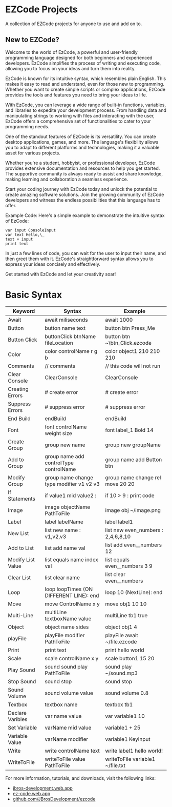 # EZCode Projects
A collection of EZCode projects for anyone to use and add on to.
## New to EZCode?
Welcome to the world of EzCode, a powerful and user-friendly programming language designed for both beginners and experienced developers. EzCode simplifies the process of writing and executing code, allowing you to focus on your ideas and turn them into reality.

EzCode is known for its intuitive syntax, which resembles plain English. This makes it easy to read and understand, even for those new to programming. Whether you want to create simple scripts or complex applications, EzCode provides the tools and features you need to bring your ideas to life.

With EzCode, you can leverage a wide range of built-in functions, variables, and libraries to expedite your development process. From handling data and manipulating strings to working with files and interacting with the user, EzCode offers a comprehensive set of functionalities to cater to your programming needs.

One of the standout features of EzCode is its versatility. You can create desktop applications, games, and more. The language's flexibility allows you to adapt to different platforms and technologies, making it a valuable asset for various projects.

Whether you're a student, hobbyist, or professional developer, EzCode provides extensive documentation and resources to help you get started. The supportive community is always ready to assist and share knowledge, making learning and collaboration a seamless experience.

Start your coding journey with EzCode today and unlock the potential to create amazing software solutions. Join the growing community of EzCode developers and witness the endless possibilities that this language has to offer.

Example Code:
Here's a simple example to demonstrate the intuitive syntax of EzCode:
```
var input ConsoleInput
var text Hello,\_
text + input
print text
```
In just a few lines of code, you can wait for the user to input their name, and then greet them with it. EzCode's straightforward syntax allows you to express your ideas concisely and effectively.

Get started with EzCode and let your creativity soar!

# Basic Syntax
| Keyword               | Syntax                                  | Example                                  |
|-----------------------|-----------------------------------------|------------------------------------------|
| Await                 | await miliseconds                       | await 1000                               |
| Button                | button name text                        | button btn Press\_Me                     |
| Button Click          | buttonClick btnName fileLocation        | button btn ~\btn_Click.ezcode            |
| Color                 | color controlName r g b                 | color object1 210 210 210                |
| Comments              | // comments                             | // this code will not run                |
| Clear Console         | ClearConsole                            | ClearConsole                             |
| Creating Errors       | # create error                          | # create error                           |
| Suppress Errors       | # suppress error                        | # suppress error                         |
| End Build             | endBuild                                | endBuild                                 |
| Font                  | font controlName weight size            | font label_1 Bold 14                     |
| Create Group          | group new name                          | group new groupName                      |
| Add to Group          | group name add controlType controlName  | group name add Button btn                |
| Modify Group          | group name change type modifier v1 v2 v3| group name change rel move 20 20         |
| If Statements         | if value1 mid value2 :                  | if 10 > 9 : print code                   |
| Image                 | image objectName PathToFile             | image obj ~/image.png                    |
| Label                 | label labelName                         | label label1                             |
| New List              | list new name : v1,v2,v3                | list new even_numbers : 2,4,6,8,10       |
| Add to List           | list add name val                       | list add even__numbers 12                |
| Modify List Value     | list equals name index val              | list equals even__numbers 3 9            |
| Clear List            | list clear name                         | list clear even__numbers                 |
| Loop                  | loop loopTimes (ON DIFFERENT LINE): end | loop 10  (NextLine): end                 |
| Move                  | move ControlName x y                    | move obj1 10 10                          |
| Multi-Line            | multiLine textboxName value             | multiLine tb1 true                       |
| Object                | object name sides                       | object obj1 4                            |
| playFile              | playFile modifier PathToFile            | playFile await ~/file.ezcode             |
| Print                 | print text                              | print hello world                        |
| Scale                 | scale controlName x y                   | scale button1 15 20                      |
| Play Sound            | sound sound play PathToFile             | sound play ~/sound.mp3                   |
| Stop Sound            | sound stop                              | sound stop                               |
| Sound Volume          | sound volume value                      | sound volume 0.8                         |
| Textbox               | textbox name                            | textbox tb1                              |
| Declare Varibles      | var name value                          | var variable1 10                         |
| Set Variable          | varName mid value                       | variable1 + 25                           |
| Variable Value        | varName modifier                        | variable1 KeyInput                       |
| Write                 | write controlName text                  | write label1 hello world!                |
| WriteToFile           | writeToFile value PathToFile            | writeToFile variable1 ~/file.txt         |

For more information, tutorials, and downloads, visit the following links:

- [jbros-development.web.app](https://jbros-development.web.app)
- [ez-code.web.app](https://ez-code.web.app)
- [github.com/JBrosDevelopment/ezcode](https://github.com/JBrosDevelopment/ezcode)
